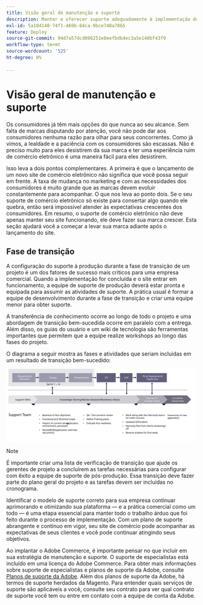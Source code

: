 ```yaml
---
title: Visão geral de manutenção e suporte
description: Manter e oferecer suporte adequadamente à implementação do Adobe Commerce recém-lançada.
exl-id: 5a104148-74f1-469b-84ca-9bce740a7865
feature: Deploy
source-git-commit: 94d7a57dcd006251e8eefbdb4ec3a5e140bf43f9
workflow-type: tm+mt
source-wordcount: '525'
ht-degree: 0%

---
```


# Visão geral de manutenção e suporte

Os consumidores já têm mais opções do que nunca ao seu alcance. Sem falta de marcas disputando por atenção, você não pode dar aos consumidores nenhuma razão para olhar para seus concorrentes. Como já vimos, a lealdade e a paciência com os consumidores são escassas. Não é preciso muito para eles desistirem da sua marca e ter uma experiência ruim de comércio eletrônico é uma maneira fácil para eles desistirem.

Isso leva a dois pontos complementares. A primeira é que o lançamento de um novo site de comércio eletrônico não significa que você possa seguir em frente. A taxa de mudança no marketing e com as necessidades dos consumidores é muito grande que as marcas devem evoluir constantemente para acompanhar. O que nos leva ao ponto dois. Se o seu suporte de comércio eletrônico só existe para consertar algo quando ele quebra, então será impossível atender às expectativas crescentes dos consumidores. Em resumo, o suporte de comércio eletrônico não deve apenas manter seu site funcionando, ele deve fazer sua marca crescer. Esta seção ajudará você a começar a levar sua marca adiante após o lançamento do site.

## Fase de transição

A configuração do suporte à produção durante a fase de transição de um projeto é um dos fatores de sucesso mais críticos para uma empresa comercial. Quando a implementação for concluída e o site entrar em funcionamento, a equipe de suporte de produção deverá estar pronta e equipada para assumir as atividades de suporte. A prática usual é formar a equipe de desenvolvimento durante a fase de transição e criar uma equipe menor para obter suporte.

A transferência de conhecimento ocorre ao longo de todo o projeto e uma abordagem de transição bem-sucedida ocorre em paralelo com a entrega. Além disso, os guias do usuário e um wiki de tecnologia são ferramentas importantes que permitem que a equipe realize workshops ao longo das fases do projeto.

O diagrama a seguir mostra as fases e atividades que seriam incluídas em um resultado de transição bem-sucedido:

![Diagrama mostrando fases do processo de transição](../../assets/playbooks/transition-diagram.svg)

>[!NOTE]
>
> É importante criar uma lista de verificação de transição que ajude os gerentes de projeto a concluírem as tarefas necessárias para configurar com êxito a equipe de suporte de pós-produção. Essa transição deve fazer parte do plano geral do projeto e as tarefas devem ser incluídas no cronograma.

Identificar o modelo de suporte correto para sua empresa continuar aprimorando e otimizando sua plataforma — e a prática comercial como um todo — é uma etapa essencial para manter todo o trabalho árduo que foi feito durante o processo de implementação. Com um plano de suporte abrangente e contínuo em vigor, seu site de comércio pode acompanhar as expectativas de seus clientes e você pode continuar atingindo seus objetivos.

Ao implantar o Adobe Commerce, é importante pensar no que incluir em sua estratégia de manutenção e suporte.
O suporte de especialistas está incluído em uma licença do Adobe Commerce. Para obter mais informações sobre suporte de especialistas e planos de suporte da Adobe, consulte [Planos de suporte da Adobe](https://business.adobe.com/br/customers/consulting-services/premier-support.html).
Além dos planos de suporte da Adobe, há termos de suporte herdados da Magento. Para entender quais serviços de suporte são aplicáveis a você, consulte seu contrato para ver qual contrato de suporte você tem ou entre em contato com a equipe de conta da Adobe.
